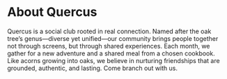 <!DOCTYPE html>
<html lang="en">
  <head>
    <meta charset="utf-8">
    <meta name="viewport" content="width=device-width, initial-scale=1.0">
    <title>About Page Quercus Social</title>
    <link href="styles.css" rel="stylesheet">
   <link rel="preconnect" href="https://fonts.googleapis.com">
<link rel="preconnect" href="https://fonts.gstatic.com" crossorigin>
<link href="https://fonts.googleapis.com/css2?family=Unbounded:wght@200..900&display=swap" rel="stylesheet">
  </head>
  <body>
    
<h1>About Quercus</h1>
<p>Quercus is a social club rooted in real connection. Named after the oak tree’s genus—diverse yet unified—our community brings people together not through screens, but through shared experiences. Each month, we gather for a new adventure and a shared meal from a chosen cookbook. Like acorns growing into oaks, we believe in nurturing friendships that are grounded, authentic, and lasting. Come branch out with us.</p>




    
  </body>
